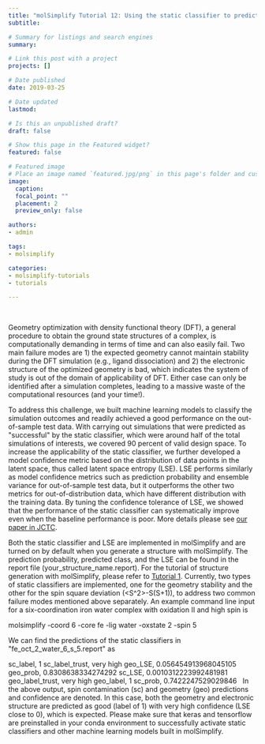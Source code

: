 ```yaml
---
title: "molSimplify Tutorial 12: Using the static classifier to predict your simulation outcomes before they waste your time"
subtitle: 

# Summary for listings and search engines
summary: 

# Link this post with a project
projects: []

# Date published
date: 2019-03-25

# Date updated
lastmod: 

# Is this an unpublished draft?
draft: false

# Show this page in the Featured widget?
featured: false

# Featured image
# Place an image named `featured.jpg/png` in this page's folder and customize its options here.
image:
  caption: 
  focal_point: ""
  placement: 2
  preview_only: false

authors:
- admin

tags:
- molsimplify

categories:
- molsimplify-tutorials
- tutorials

---
```

 


Geometry optimization with density functional theory (DFT), a general procedure to obtain the ground state structures of a complex, is computationally demanding in terms of time and can also easily fail. Two main failure modes are 1) the expected geometry cannot maintain stability during the DFT simulation (e.g., ligand dissociation) and 2) the electronic structure of the optimized geometry is bad, which indicates the system of study is out of the domain of applicability of DFT. Either case can only be identified after a simulation completes, leading to a massive waste of the computational resources (and your time!).


To address this challenge, we built machine learning models to classify the simulation outcomes and readily achieved a good performance on the out-of-sample test data. With carrying out simulations that were predicted as "successful" by the static classifier, which were around half of the total simulations of interests, we covered 90 percent of valid design space. To increase the applicability of the static classifier, we further developed a model confidence metric based on the distribution of data points in the latent space, thus called latent space entropy (LSE). LSE performs similarly as model confidence metrics such as prediction probability and ensemble variance for out-of-sample test data, but it outperforms the other two metrics for out-of-distribution data, which have different distribution with the training data. By tuning the confidence tolerance of LSE, we showed that the performance of the static classifier can systematically improve even when the baseline performance is poor. More details please see [our paper in JCTC](https://pubs.acs.org/doi/abs/10.1021/acs.jctc.9b00057).


Both the static classifier and LSE are implemented in molSimplify and are turned on by default when you generate a structure with molSimplify. The prediction probability, predicted class, and the LSE can be found in the report file (your\_structure\_name.report). For the tutorial of structure generation with molSimplify, please refer to [Tutorial 1](../2016-06-18-molsimplify-tutorial-1-structure-generation/). Currently, two types of static classifiers are implemented, one for the geometry stability and the other for the spin square deviation (<S^2>-S(S+1)), to address two common failure modes mentioned above separately. An example command line input for a six-coordination iron water complex with oxidation II and high spin is


molsimplify -coord 6 -core fe -lig water -oxstate 2 -spin 5


We can find the predictions of the static classifiers in "fe\_oct\_2\_water\_6\_s\_5.report" as


sc\_label, 1
sc\_label\_trust, very high
geo\_LSE, 0.056454913968045105
geo\_prob, 0.8308638334274292
sc\_LSE, 0.0010312223992481981
geo\_label\_trust, very high
geo\_label, 1
sc\_prob, 0.7422247529029846
 
In the above output, spin contamination (sc) and geometry (geo) predictions and confidence are denoted. In this case, both the geometry and electronic structure are predicted as good (label of 1) with very high confidence (LSE close to 0), which is expected. Please make sure that keras and tensorflow are preinstalled in your conda environment to successfully activate static classifiers and other machine learning models built in molSimplify.
